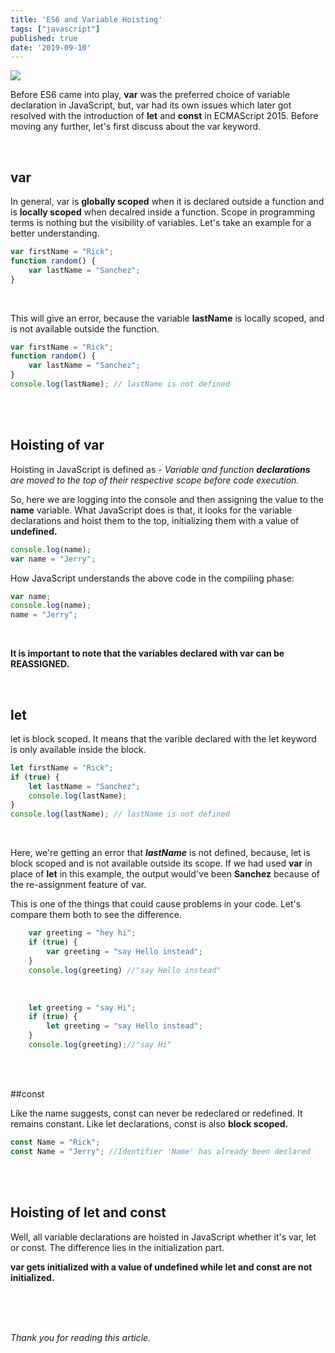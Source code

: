 ```yaml
---
title: 'ES6 and Variable Hoisting'
tags: ["javascript"]
published: true
date: '2019-09-10'
---
```


![](https://miro.medium.com/max/800/1*_UFRRMoz4KCSW1lsoNylew.jpeg)

Before ES6 came into play, **var**  was the preferred choice of variable declaration in JavaScript, but, var had its own issues which later got resolved with the introduction of **let** and **const** in ECMAScript 2015. Before moving any further, let's first discuss about the var keyword.

<br>

## var

In general, var is **globally scoped** when it is declared outside a function and is **locally scoped** when decalred inside a function. Scope in programming terms is nothing but the visibility of variables. Let's take an example for a better understanding.

```javascript
var firstName = "Rick";
function random() {
	var lastName = "Sanchez";
}
```
<br>

This will give an error, because the variable **lastName** is locally scoped, and is not available outside the function.

```javascript
var firstName = "Rick";
function random() {
	var lastName = "Sanchez";
}
console.log(lastName); // lastName is not defined
```
<br><br>

## Hoisting of var

Hoisting in JavaScript is defined as - _Variable and function **declarations** are moved to the top of their respective scope before code execution._

So, here we are logging into the console and then assigning the value to the **name** variable. What JavaScript does is that, it looks for the variable declarations and hoist them to the top, initializing them with a value of **undefined.**

```js
console.log(name);
var name = "Jerry";
```

How JavaScript understands the above code in the compiling phase:

```js
var name;
console.log(name); 
name = "Jerry";
```

<br>

**It is important to note that the variables declared with var can be REASSIGNED.**

<br> 

## let 

let is block scoped. It means that the varible declared with the let keyword is only available inside the block.

```js
let firstName = "Rick";
if (true) {
	let lastName = "Sanchez";
	console.log(lastName);
}
console.log(lastName); // lastName is not defined
```
<br>

Here, we're getting an error that **_lastName_** is not defined, because, let is block scoped and is not available outside its scope. If we had used **var** in place of **let** in this example, the output would've been **Sanchez** because of the re-assignment feature of var. 

This is one of the things that could cause problems in your code. Let's compare them both to see the difference.


```js
    var greeting = "hey hi";
    if (true) {
        var greeting = "say Hello instead"; 
    }
    console.log(greeting) //"say Hello instead"
```
<br>

```js
    let greeting = "say Hi";
    if (true) {
        let greeting = "say Hello instead";
    }
    console.log(greeting);//"say Hi"
```

<br><br>

##const

Like the name suggests, const can never be redeclared or redefined. It remains constant. Like let declarations, const is also **block scoped.**

```js
const Name = "Rick";
const Name = "Jerry"; //Identifier 'Name' has already been declared
```

<br><br>

## Hoisting of let and const

Well, all variable declarations are hoisted in JavaScript whether it's var, let or const. The difference lies in the initialization part. 

**var gets initialized with a value of undefined while let and const are not initialized.**


<br><br><br>

_Thank you for reading this article._











